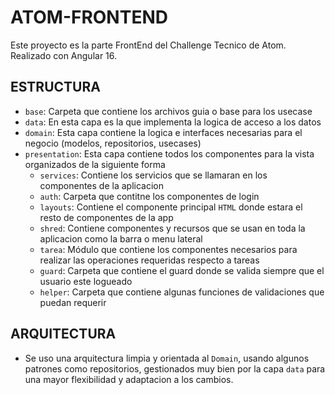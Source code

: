 # ATOM-FRONTEND

Este proyecto es la parte FrontEnd del Challenge Tecnico de Atom.
Realizado con Angular 16.

## ESTRUCTURA

- `base`: Carpeta que contiene los archivos guia o base para los usecase
- `data`: En esta capa es la que implementa la logica de acceso a los datos
- `domain`: Esta capa contiene la logica e interfaces necesarias para el negocio (modelos, repositorios, usecases)
- `presentation`: Esta capa contiene todos los componentes para la vista organizados de la siguiente forma
   * `services`: Contiene los servicios que se llamaran en los componentes de la aplicacion
   * `auth`: Carpeta que contitne los componentes de login
   * `layouts`: Contiene el componente principal `HTML` donde estara el resto de componentes de la app
   * `shred`: Contiene componentes y recursos que se usan en toda la aplicacion como la barra o menu lateral
   * `tarea`: Módulo que contiene los componentes necesarios para realizar las operaciones requeridas respecto a tareas
   * `guard`: Carpeta que contiene el guard donde se valida siempre que el usuario este logueado
   * `helper`: Carpeta que contiene algunas funciones de validaciones que puedan requerir

## ARQUITECTURA

- Se uso una arquitectura limpia y orientada al `Domain`, usando algunos patrones como repositorios, gestionados
  muy bien por la capa `data` para una mayor flexibilidad y adaptacion a los cambios.